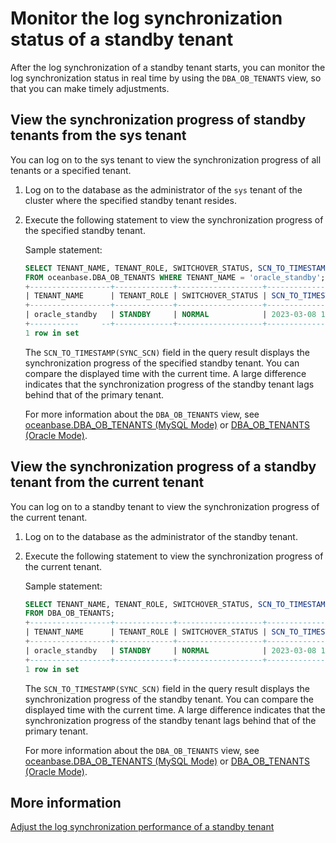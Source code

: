 # Monitor the log synchronization status of a standby tenant

After the log synchronization of a standby tenant starts, you can monitor the log synchronization status in real time by using the `DBA_OB_TENANTS` view, so that you can make timely adjustments.

## View the synchronization progress of standby tenants from the sys tenant

You can log on to the sys tenant to view the synchronization progress of all tenants or a specified tenant.

1. Log on to the database as the administrator of the `sys` tenant of the cluster where the specified standby tenant resides.

2. Execute the following statement to view the synchronization progress of the specified standby tenant.

   Sample statement:

   ```sql
   SELECT TENANT_NAME, TENANT_ROLE, SWITCHOVER_STATUS, SCN_TO_TIMESTAMP(SYNC_SCN)
   FROM oceanbase.DBA_OB_TENANTS WHERE TENANT_NAME = 'oracle_standby';
   +------------------+-------------+-------------------+---------------------------------+
   | TENANT_NAME      | TENANT_ROLE | SWITCHOVER_STATUS | SCN_TO_TIMESTAMP(SYNC_SCN)      |
   +------------------+-------------+-------------------+---------------------------------+
   | oracle_standby   | STANDBY     | NORMAL            | 2023-03-08 14:39:36.089486      |
   +-----------     --+-------------+-------------------+---------------------------------+
   1 row in set
   ```

   The `SCN_TO_TIMESTAMP(SYNC_SCN)` field in the query result displays the synchronization progress of the specified standby tenant. You can compare the displayed time with the current time. A large difference indicates that the synchronization progress of the standby tenant lags behind that of the primary tenant.

   For more information about the `DBA_OB_TENANTS` view, see [oceanbase.DBA_OB_TENANTS (MySQL Mode)](../../../7.reference/5.system-reference/4.system-overview-of-mysql-mode/2.dictionary-view-of-mysql-mode/58.oceanbase-dba_ob_tenants-of-mysql-mode.md) or [DBA_OB_TENANTS (Oracle Mode)](../../../7.reference/5.system-reference/5.system-overview-of-oracle-mode/2.dictionary-view-of-oracle-mode/261.dba_ob_tenants-oracle.md).

## View the synchronization progress of a standby tenant from the current tenant

You can log on to a standby tenant to view the synchronization progress of the current tenant.

1. Log on to the database as the administrator of the standby tenant.

2. Execute the following statement to view the synchronization progress of the current tenant.

   Sample statement:

   ```sql
   SELECT TENANT_NAME, TENANT_ROLE, SWITCHOVER_STATUS, SCN_TO_TIMESTAMP(SYNC_SCN)
   FROM DBA_OB_TENANTS;
   +------------------+-------------+-------------------+---------------------------------+
   | TENANT_NAME      | TENANT_ROLE | SWITCHOVER_STATUS | SCN_TO_TIMESTAMP(SYNC_SCN)      |
   +------------------+-------------+-------------------+---------------------------------+
   | oracle_standby   | STANDBY     | NORMAL            | 2023-03-08 14:39:36.089486      |
   +------------------+-------------+-------------------+---------------------------------+
   1 row in set
   ```

   The `SCN_TO_TIMESTAMP(SYNC_SCN)` field in the query result displays the synchronization progress of the standby tenant. You can compare the displayed time with the current time. A large difference indicates that the synchronization progress of the standby tenant lags behind that of the primary tenant.

   For more information about the `DBA_OB_TENANTS` view, see [oceanbase.DBA_OB_TENANTS (MySQL Mode)](../../../7.reference/5.system-reference/4.system-overview-of-mysql-mode/2.dictionary-view-of-mysql-mode/58.oceanbase-dba_ob_tenants-of-mysql-mode.md) or [DBA_OB_TENANTS (Oracle Mode)](../../../7.reference/5.system-reference/5.system-overview-of-oracle-mode/2.dictionary-view-of-oracle-mode/261.dba_ob_tenants-oracle.md).

## More information

[Adjust the log synchronization performance of a standby tenant](5.adjust-the-log-synchronization-performance-of-the-standby-tenant.md)
